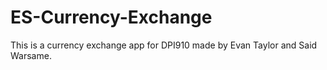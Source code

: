# ES-Currency-Exchange
This is a currency exchange app for DPI910 made by Evan Taylor and Said Warsame.
